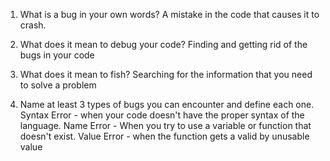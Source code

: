 1. What is a bug in your own words?
A mistake in the code that causes it to crash.

2. What does it mean to debug your code?
Finding and getting rid of the bugs in your code


3. What does it mean to fish?
Searching for the information that you need to solve a problem


4. Name at least 3 types of bugs you can encounter and define each one.
Syntax Error - when your code doesn't have the proper syntax of the language.
Name Error - When you try to use a variable or function that doesn't exist.
Value Error - when the function gets a valid by unusable value